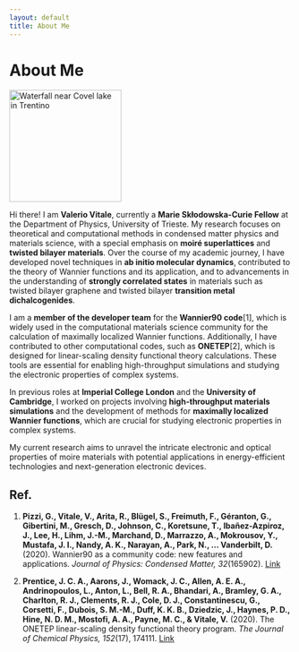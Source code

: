 ```yaml
---
layout: default
title: About Me
---
```


# About Me

<img src="images/IMG20240714133612.jpg" alt="Waterfall near Covel lake in Trentino" width="200" />

Hi there! I am **Valerio Vitale**, currently a **Marie Skłodowska-Curie Fellow** at the Department of Physics, University of Trieste. My research focuses on theoretical and computational methods in condensed matter physics and materials science, with a special emphasis on **moiré superlattices** and **twisted bilayer materials**. Over the course of my academic journey, I have developed novel techniques in **ab initio molecular dynamics**, contributed to the theory of Wannier functions and its application, and to advancements in the understanding of **strongly correlated states** in materials such as twisted bilayer graphene and twisted bilayer **transition metal dichalcogenides**.

I am a **member of the developer team** for the **Wannier90 code**[1], which is widely used in the computational materials science community for the calculation of maximally localized Wannier functions. Additionally, I have contributed to other computational codes, such as **ONETEP**[2], which is designed for linear-scaling density functional theory calculations. These tools are essential for enabling high-throughput simulations and studying the electronic properties of complex systems.

In previous roles at **Imperial College London** and the **University of Cambridge**, I worked on projects involving **high-throughput materials simulations** and the development of methods for **maximally localized Wannier functions**, which are crucial for studying electronic properties in complex systems. 

My current research aims to unravel the intricate electronic and optical properties of moire materials with potential applications in energy-efficient technologies and next-generation electronic devices.

## Ref.
1. **Pizzi, G., Vitale, V., Arita, R., Blügel, S., Freimuth, F., Géranton, G., Gibertini, M., Gresch, D., Johnson, C., Koretsune, T., Ibañez-Azpiroz, J., Lee, H., Lihm, J.-M., Marchand, D., Marrazzo, A., Mokrousov, Y., Mustafa, J. I., Nandy, A. K., Narayan, A., Park, N., … Vanderbilt, D.** (2020). Wannier90 as a community code: new features and applications. *Journal of Physics: Condensed Matter, 32*(165902). [Link](https://iopscience.iop.org/article/10.1088/1361-648X/ab51ff/meta)

2. **Prentice, J. C. A., Aarons, J., Womack, J. C., Allen, A. E. A., Andrinopoulos, L., Anton, L., Bell, R. A., Bhandari, A., Bramley, G. A., Charlton, R. J., Clements, R. J., Cole, D. J., Constantinescu, G., Corsetti, F., Dubois, S. M.-M., Duff, K. K. B., Dziedzic, J., Haynes, P. D., Hine, N. D. M., Mostofi, A. A., Payne, M. C., & Vitale, V.** (2020). The ONETEP linear-scaling density functional theory program. *The Journal of Chemical Physics, 152*(17), 174111. [Link](https://pubs.aip.org/aip/jcp/article/152/17/174111/198202)

